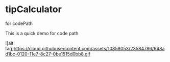 # tipCalculator
for codePath

This is a quick demo for code path

![alt tag]https://cloud.githubusercontent.com/assets/10858053/23584786/648ad1bc-0120-11e7-8c27-0be1515d0bb8.gif
